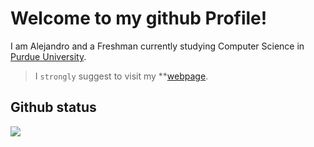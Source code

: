 # Welcome to my github Profile! 
I am Alejandro and a Freshman currently studying Computer Science in [Purdue University](https://www.purdue.edu).

> I `strongly` suggest to visit my **[webpage](https://alesgsanudoo.com**).

## Github status

<p align="center">
      <img src="https://github-readme-stats.vercel.app/api?username=anuraghazra&show_icons=true&bg_color=00000000" align="left">
      <img src=""https://github-readme-stats.vercel.app/api?username=anuraghazra&show_icons=true&bg_color=00000000" align="right">
</p>
